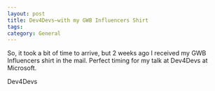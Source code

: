 ```yaml
---
layout: post
title: Dev4Devs–with my GWB Influencers Shirt
tags: 
category: General
---
```

So, it took a bit of time to arrive, but 2 weeks ago I received my GWB Influencers shirt in the mail. Perfect timing for my talk at Dev4Devs at Microsoft.

Dev4Devs